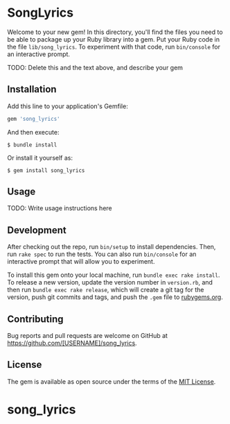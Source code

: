 # SongLyrics

Welcome to your new gem! In this directory, you'll find the files you need to be able to package up your Ruby library into a gem. Put your Ruby code in the file `lib/song_lyrics`. To experiment with that code, run `bin/console` for an interactive prompt.

TODO: Delete this and the text above, and describe your gem

## Installation

Add this line to your application's Gemfile:

```ruby
gem 'song_lyrics'
```

And then execute:

    $ bundle install

Or install it yourself as:

    $ gem install song_lyrics

## Usage

TODO: Write usage instructions here

## Development

After checking out the repo, run `bin/setup` to install dependencies. Then, run `rake spec` to run the tests. You can also run `bin/console` for an interactive prompt that will allow you to experiment.

To install this gem onto your local machine, run `bundle exec rake install`. To release a new version, update the version number in `version.rb`, and then run `bundle exec rake release`, which will create a git tag for the version, push git commits and tags, and push the `.gem` file to [rubygems.org](https://rubygems.org).

## Contributing

Bug reports and pull requests are welcome on GitHub at https://github.com/[USERNAME]/song_lyrics.


## License

The gem is available as open source under the terms of the [MIT License](https://opensource.org/licenses/MIT).
# song_lyrics
